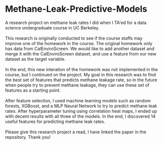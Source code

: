 # Methane-Leak-Predictive-Models
A research project on methane leak rates I did when I TA'ed for a data science undergraduate course in UC Berkeley.
<br><br>
This research is originally conducted to see if the course staffs may improve one of the homework in the course. The original homework only has data from CalEnviroScreen. We would like to add another dataset and merge it with the CalEnviroScreen dataset, and use a feature from our new dataset as the target variable.
<br><br>
In the end, this new interation of the homework was not implemented in the course, but I continued on the project. My goal in this research was to find the best set of features that predicts methane leakage rate, so in the future when people try to prevent methane leakage, they can use these set of features as a starting point.
<br><br>
After feature selection, I used machine learning models such as random forests, XGBoost, and a MLP Neural Network to try to predict methane leak rates. After hyperparameter tuning using correlation heat maps, I ended up with decent results with all three of the models. In the end, I discovered 14 useful features for predicting methane leak rates.
<br><br>
Please give this research project a read, I have linked the paper in the repository. Thank you!
